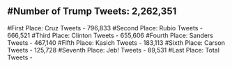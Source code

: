 #Number of Trump Tweets: 2,262,351
---
#First Place: Cruz Tweets - 796,833
#Second Place: Rubio Tweets - 666,521
#Third Place: Clinton Tweets - 655,606
#Fourth Place: Sanders Tweets - 467,140
#Fifth Place: Kasich Tweets - 183,113
#Sixth Place: Carson Tweets - 125,728
#Seventh Place: Jeb! Tweets - 89,531
#Last Place: Total Tweets -  
